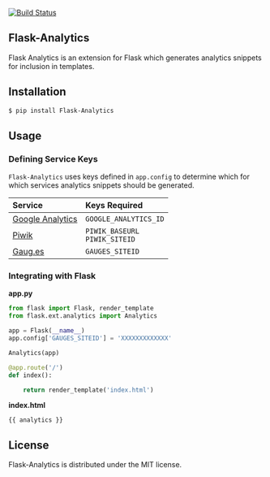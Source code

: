 [![Build Status](https://travis-ci.org/citruspi/Flask-Analytics.svg?branch=master)](https://travis-ci.org/citruspi/Flask-Analytics)

## Flask-Analytics

Flask Analytics is an extension for Flask which generates analytics snippets for inclusion in templates.

## Installation

```bash
$ pip install Flask-Analytics
```

## Usage

### Defining Service Keys

`Flask-Analytics` uses keys defined in `app.config` to determine which for which services analytics snippets should be generated.

| Service | Keys Required |
|:--------|:--------------|
| [Google Analytics](http://www.google.com/analytics/) | `GOOGLE_ANALYTICS_ID` |
| [Piwik](http://piwik.org/) | `PIWIK_BASEURL`<br>`PIWIK_SITEID`|
| [Gaug.es](http://gaug.es/) | `GAUGES_SITEID` |

### Integrating with Flask

__app.py__

```python
from flask import Flask, render_template
from flask.ext.analytics import Analytics

app = Flask(__name__)
app.config['GAUGES_SITEID'] = 'XXXXXXXXXXXXX'

Analytics(app)

@app.route('/')
def index():

    return render_template('index.html')
```

__index.html__

```
{{ analytics }}
```

## License

Flask-Analytics is distributed under the MIT license.

